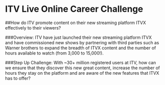 # ITV Live Online Career Challenge
##How do ITV promote content on their new streaming platform ITVX effectively to their viewers?

###Overview:
ITV have just launched their new streaming platform ITVX and have commissioned new shows by partnering with third parties such as Warner brothers to expand the breadth of ITVX content and the number of hours available to watch (from 3,000 to 15,000!).

###Step Up Challenge:
With ~30+ million registered users at ITV, how can we ensure that they discover this new great content, increase the number of hours they stay on the platform and are aware of the new features that ITVX has to offer?
